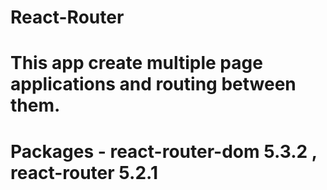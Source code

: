# React-Router

# This app create multiple page applications and routing between them.

# Packages - react-router-dom 5.3.2 , react-router 5.2.1
